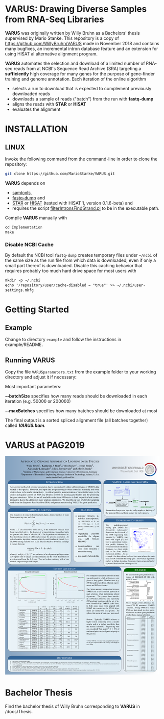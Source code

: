 # VARUS: Drawing Diverse Samples from RNA-Seq Libraries
**VARUS** was originally written by Willy Bruhn as a Bachelors' thesis supervised by Mario Stanke. This repository is a copy of https://github.com/WillyBruhn/VARUS made in November 2018 and contains many bugfixes, an incremental intron database feature and an extension for using HISAT al alternative alignment program.

**VARUS** automates the selection and download of a limited number of RNA-seq reads from at NCBI's Sequence Read Archive (SRA) targeting a **sufficiently** high coverage for many genes for
the purpose of gene-finder training and genome annotation. Each iteration of the online algorithm

- selects a run to download that is expected to complement previously downloaded reads
- downloads a sample of reads ("batch") from the run with **fastq-dump**
- aligns the reads with **STAR** or **HISAT**
- evaluates the alignment


# INSTALLATION
## LINUX
Invoke the following command from the command-line in order to clone the repository: 
```sh
git clone https://github.com/MarioStanke/VARUS.git
```

**VARUS** depends on
- [samtools](http://samtools.sourceforge.net/), 
- [fastq-dump](https://ncbi.github.io/sra-tools/fastq-dump.html) and 
- [STAR](https://github.com/alexdobin/STAR) or [HISAT](https://ccb.jhu.edu/software/hisat) (tested with HISAT 1, version 0.1.6-beta) and
- requires the script [filterIntronsFindStrand.pl](https://github.com/Gaius-Augustus/BRAKER/blob/master/scripts/filterIntronsFindStrand.pl) to be in the executable path.

Compile **VARUS** manually with
```
cd Implementation
make
``` 

### Disable NCBI Cache
By default the NCBI tool `fastq-dump` creates temporary files under `~/ncbi` of the same size as the run file from which data is downloaded, even if only a small part thereof is downloaded. Disable this caching behavior that requires probably too much hard drive space for most users with
```
mkdir -p ~/.ncbi
echo '/repository/user/cache-disabled = "true"' >> ~/.ncbi/user-settings.mkfg
```

# Getting Started

## Example
Change to directory `example` and follow the instructions in example/README.

## Running VARUS
Copy the file `VARUSparameters.txt` from the example folder to your working directory and adjust it if necessary:

Most important parameters:

**--batchSize** specifies how many reads should be downloaded in each iteration (e.g. 50000 or 200000)

**--maxBatches** specifies how many batches should be downloaded at most

The final output is a sorted spliced alignment file (all batches together) called ***VARUS.bam***.

# VARUS at PAG2019
![alternate text](docs/poster-PAG2019.png)

# Bachelor Thesis
Find the bachelor thesis of Willy Bruhn corresponding to **VARUS** in /docs/Thesis.
